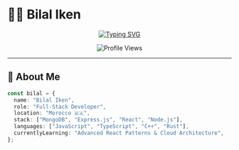 # 👨‍💻 Bilal Iken

<div align="center">

[![Typing SVG](https://readme-typing-svg.demolab.com?font=JetBrains+Mono&size=28&duration=4000&pause=1000&color=36BCF7&center=true&vCenter=true&width=600&lines=Full-Stack+Developer;MERN+Stack+Expert;Problem+Solver;Open+Source+Contributor)](https://git.io/typing-svg)

![Profile Views](https://komarev.com/ghpvc/?username=Bilalik369&label=Profile%20Views&color=brightgreen&style=flat-square)

</div>

---

## 🚀 About Me

```typescript
const bilal = {
  name: "Bilal Iken",
  role: "Full-Stack Developer",
  location: "Morocco 🇲🇦",
  stack: ["MongoDB", "Express.js", "React", "Node.js"],
  languages: ["JavaScript", "TypeScript", "C++", "Rust"],
  currentlyLearning: "Advanced React Patterns & Cloud Architecture",
};
